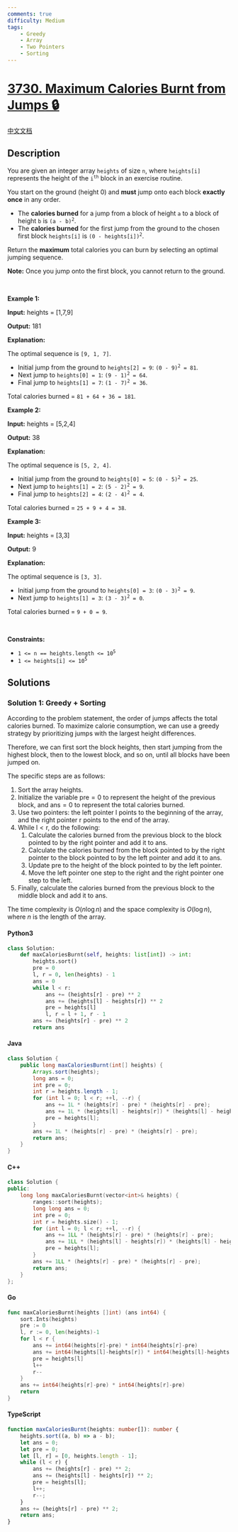 ```yaml
---
comments: true
difficulty: Medium
tags:
    - Greedy
    - Array
    - Two Pointers
    - Sorting
---
```


<!-- problem:start -->

# [3730. Maximum Calories Burnt from Jumps 🔒](https://leetcode.com/problems/maximum-calories-burnt-from-jumps)

[中文文档](/solution/3700-3799/3730.Maximum%20Calories%20Burnt%20from%20Jumps/README.md)

## Description

<!-- description:start -->

<p>You are given an integer array <code>heights</code> of size <code>n</code>, where <code>heights[i]</code> represents the height of the <code>i<sup>th</sup></code> block in an exercise routine.</p>

<p>You start on the ground (height 0) and <strong>must</strong> jump onto each block <strong>exactly once</strong> in any order.</p>

<ul>
	<li>The <strong>calories burned</strong> for a jump from a block of height <code>a</code> to a block of height <code>b</code> is <code>(a - b)<sup>2</sup></code>.</li>
	<li>The <strong>calories burned</strong> for the first jump from the ground to the chosen first block <code>heights[i]</code> is <code>(0 - heights[i])<sup>2</sup></code>.</li>
</ul>

<p>Return the <strong>maximum</strong> total calories you can burn by selecting an optimal jumping sequence.</p>

<p><strong>Note:</strong> Once you jump onto the first block, you cannot return to the ground.</p>

<p>&nbsp;</p>
<p><strong class="example">Example 1:</strong></p>

<div class="example-block">
<p><strong>Input:</strong> <span class="example-io">heights = [1,7,9]</span></p>

<p><strong>Output:</strong> <span class="example-io">181</span></p>

<p><strong>Explanation:</strong>​​​​​​​</p>

<p>The optimal sequence is <code>[9, 1, 7]</code>.</p>

<ul>
	<li>Initial jump from the ground to <code>heights[2] = 9</code>: <code>(0 - 9)<sup>2</sup> = 81</code>.</li>
	<li>Next jump to <code>heights[0] = 1</code>: <code>(9 - 1)<sup>2</sup> = 64</code>.</li>
	<li>Final jump to <code>heights[1] = 7</code>: <code>(1 - 7)<sup>2</sup> = 36</code>.</li>
</ul>

<p>Total calories burned = <code>81 + 64 + 36 = 181</code>.</p>
</div>

<p><strong class="example">Example 2:</strong></p>

<div class="example-block">
<p><strong>Input:</strong> <span class="example-io">heights = [5,2,4]</span></p>

<p><strong>Output:</strong> <span class="example-io">38</span></p>

<p><strong>Explanation:</strong></p>

<p>The optimal sequence is <code>[5, 2, 4]</code>.</p>

<ul>
	<li>Initial jump from the ground to <code>heights[0] = 5</code>: <code>(0 - 5)<sup>2</sup> = 25</code>.</li>
	<li>Next jump to <code>heights[1] = 2</code>: <code>(5 - 2)<sup>2</sup> = 9</code>.</li>
	<li>Final jump to <code>heights[2] = 4</code>: <code>(2 - 4)<sup>2</sup> = 4</code>.</li>
</ul>

<p>Total calories burned = <code>25 + 9 + 4 = 38</code>.</p>
</div>

<p><strong class="example">Example 3:</strong></p>

<div class="example-block">
<p><strong>Input:</strong> <span class="example-io">heights = [3,3]</span></p>

<p><strong>Output:</strong> <span class="example-io">9</span></p>

<p><strong>Explanation:</strong></p>

<p>The optimal sequence is <code>[3, 3]</code>.</p>

<ul>
	<li>Initial jump from the ground to <code>heights[0] = 3</code>: <code>(0 - 3)<sup>2</sup> = 9</code>.</li>
	<li>Next jump to <code>heights[1] = 3</code>: <code>(3 - 3)<sup>2</sup> = 0</code>.</li>
</ul>

<p>Total calories burned = <code>9 + 0 = 9</code>.</p>
</div>

<p>&nbsp;</p>
<p><strong>Constraints:</strong></p>

<ul>
	<li><code>1 &lt;= n == heights.length &lt;= 10<sup>5</sup></code></li>
	<li><code>1 &lt;= heights[i] &lt;= 10<sup>5</sup></code></li>
</ul>

<!-- description:end -->

## Solutions

<!-- solution:start -->

### Solution 1: Greedy + Sorting

According to the problem statement, the order of jumps affects the total calories burned. To maximize calorie consumption, we can use a greedy strategy by prioritizing jumps with the largest height differences.

Therefore, we can first sort the block heights, then start jumping from the highest block, then to the lowest block, and so on, until all blocks have been jumped on.

The specific steps are as follows:

1. Sort the array $\text{heights}$.
1. Initialize the variable $\text{pre} = 0$ to represent the height of the previous block, and $\text{ans} = 0$ to represent the total calories burned.
1. Use two pointers: the left pointer $\text{l}$ points to the beginning of the array, and the right pointer $\text{r}$ points to the end of the array.
1. While $\text{l} < \text{r}$, do the following:
    1. Calculate the calories burned from the previous block to the block pointed to by the right pointer and add it to $\text{ans}$.
    1. Calculate the calories burned from the block pointed to by the right pointer to the block pointed to by the left pointer and add it to $\text{ans}$.
    1. Update $\text{pre}$ to the height of the block pointed to by the left pointer.
    1. Move the left pointer one step to the right and the right pointer one step to the left.
1. Finally, calculate the calories burned from the previous block to the middle block and add it to $\text{ans}$.

The time complexity is $O(n \log n)$ and the space complexity is $O(\log n)$, where $n$ is the length of the array.

<!-- tabs:start -->

#### Python3

```python
class Solution:
    def maxCaloriesBurnt(self, heights: list[int]) -> int:
        heights.sort()
        pre = 0
        l, r = 0, len(heights) - 1
        ans = 0
        while l < r:
            ans += (heights[r] - pre) ** 2
            ans += (heights[l] - heights[r]) ** 2
            pre = heights[l]
            l, r = l + 1, r - 1
        ans += (heights[r] - pre) ** 2
        return ans
```

#### Java

```java
class Solution {
    public long maxCaloriesBurnt(int[] heights) {
        Arrays.sort(heights);
        long ans = 0;
        int pre = 0;
        int r = heights.length - 1;
        for (int l = 0; l < r; ++l, --r) {
            ans += 1L * (heights[r] - pre) * (heights[r] - pre);
            ans += 1L * (heights[l] - heights[r]) * (heights[l] - heights[r]);
            pre = heights[l];
        }
        ans += 1L * (heights[r] - pre) * (heights[r] - pre);
        return ans;
    }
}
```

#### C++

```cpp
class Solution {
public:
    long long maxCaloriesBurnt(vector<int>& heights) {
        ranges::sort(heights);
        long long ans = 0;
        int pre = 0;
        int r = heights.size() - 1;
        for (int l = 0; l < r; ++l, --r) {
            ans += 1LL * (heights[r] - pre) * (heights[r] - pre);
            ans += 1LL * (heights[l] - heights[r]) * (heights[l] - heights[r]);
            pre = heights[l];
        }
        ans += 1LL * (heights[r] - pre) * (heights[r] - pre);
        return ans;
    }
};
```

#### Go

```go
func maxCaloriesBurnt(heights []int) (ans int64) {
	sort.Ints(heights)
	pre := 0
	l, r := 0, len(heights)-1
	for l < r {
		ans += int64(heights[r]-pre) * int64(heights[r]-pre)
		ans += int64(heights[l]-heights[r]) * int64(heights[l]-heights[r])
		pre = heights[l]
		l++
		r--
	}
	ans += int64(heights[r]-pre) * int64(heights[r]-pre)
	return
}
```

#### TypeScript

```ts
function maxCaloriesBurnt(heights: number[]): number {
    heights.sort((a, b) => a - b);
    let ans = 0;
    let pre = 0;
    let [l, r] = [0, heights.length - 1];
    while (l < r) {
        ans += (heights[r] - pre) ** 2;
        ans += (heights[l] - heights[r]) ** 2;
        pre = heights[l];
        l++;
        r--;
    }
    ans += (heights[r] - pre) ** 2;
    return ans;
}
```

<!-- tabs:end -->

<!-- solution:end -->

<!-- problem:end -->
